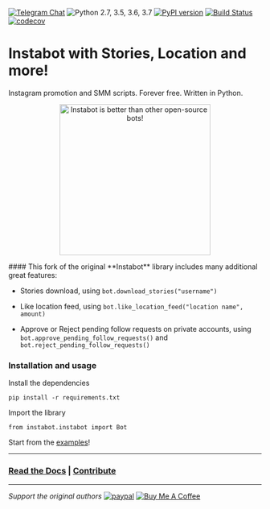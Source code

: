 [![Telegram Chat](https://img.shields.io/badge/chat%20on-Telegram-blue.svg)](https://t.me/instabotproject) ![Python 2.7, 3.5, 3.6, 3.7](https://img.shields.io/badge/python-2.7%2C%203.5%2C%203.6%2C%203.7-blue.svg) [![PyPI version](https://badge.fury.io/py/instabot.svg)](https://badge.fury.io/py/instabot) [![Build Status](https://travis-ci.org/instagrambot/instabot.svg?branch=master)](https://travis-ci.org/instagrambot/instabot) [![codecov](https://codecov.io/gh/instagrambot/instabot/branch/master/graph/badge.svg)](https://codecov.io/gh/instagrambot/instabot)

# Instabot with Stories, Location and more!

Instagram promotion and SMM scripts. Forever free. Written in Python.

<p align="center">
<img src="https://raw.githubusercontent.com/instagrambot/docs/master/img/instabot_3_bots.png" alt="Instabot is better than other open-source bots!" width="300" />
</p>
#### This fork of the original **Instabot** library includes many additional great features:

- Stories download, using `bot.download_stories("username")`

- Like location feed, using `bot.like_location_feed("location name", amount)`

- Approve or Reject pending follow requests on private accounts, using `bot.approve_pending_follow_requests()` and `bot.reject_pending_follow_requests()`

    


### Installation and usage
Install the dependencies
```
pip install -r requirements.txt
```
Import the library

```
from instabot.instabot import Bot
```

Start from the [examples](https://github.com/marco2012/instabot/tree/master/examples)!

---
### [Read the Docs](https://instagrambot.github.io/docs/) | [Contribute](https://github.com/instagrambot/docs/blob/master/CONTRIBUTING.md)
---

*Support the original authors* [![paypal](https://img.shields.io/badge/Donate-PayPal-green.svg)](https://paypal.me/okhlopkov) <a href="https://www.buymeacoffee.com/okhlopkov" target="_blank"><img src="https://www.buymeacoffee.com/assets/img/custom_images/yellow_img.png" alt="Buy Me A Coffee" style="height: auto !important;width: auto !important;" ></a> 
